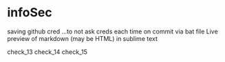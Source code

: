 # infoSec

saving github cred ...to not ask creds each time on commit via bat file
Live preview of markdown (may be HTML) in sublime text

check_13
check_14
check_15

